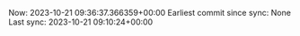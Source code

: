 Now: 2023-10-21 09:36:37.366359+00:00 Earliest commit since sync: None Last sync: 2023-10-21 09:10:24+00:00

